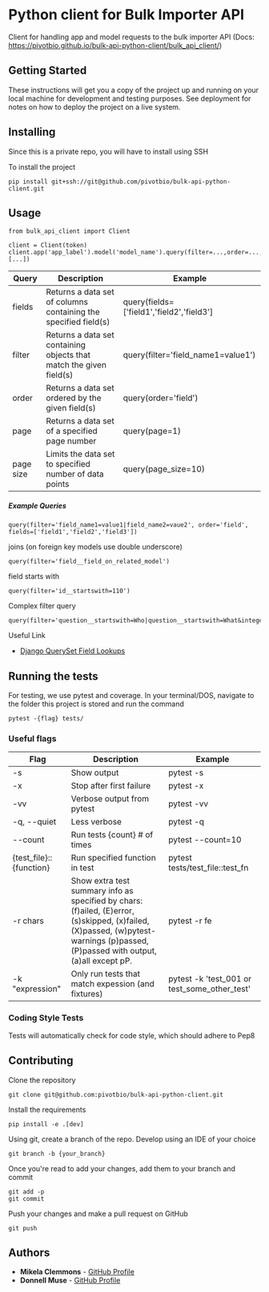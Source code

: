 # Python client for Bulk Importer API

Client for handling app and model requests to the bulk importer API (Docs: <https://pivotbio.github.io/bulk-api-python-client/bulk_api_client/>)

## Getting Started

These instructions will get you a copy of the project up and running on your local machine for development and testing purposes. See deployment for notes on how to deploy the project on a live system.

## Installing

Since this is a private repo, you will have to install using SSH

To install the project

    pip install git+ssh://git@github.com/pivotbio/bulk-api-python-client.git

## Usage

    from bulk_api_client import Client

    client = Client(token)
    client.app('app_label').model('model_name').query(filter=...,order=...,page=,page_size=,fields=[...])

| Query     | Description                                                         | Example                                   |
| --------- | ------------------------------------------------------------------- | ----------------------------------------- |
| fields    | Returns a data set of columns containing the specified field(s)     | query(fields=['field1','field2','field3'] |
| filter    | Returns a data set containing objects that match the given field(s) | query(filter='field_name1=value1')        |
| order     | Returns a data set ordered by the given field(s)                    | query(order='field')                      |
| page      | Returns a data set of a specified page number                       | query(page=1)                             |
| page size | Limits the data set to specified number of data points              | query(page_size=10)                       |

##### Example Queries

    query(filter='field_name1=value1|field_name2=vaue2', order='field', fields=['field1','field2','field3'])

joins (on foreign key models use double underscore)

    query(filter='field__field_on_related_model')

field starts with

    query(filter='id__startswith=110')

Complex filter query

    query(filter='question__startswith=Who|question__startswith=What&integer__gte=1')

Useful Link

-   [Django QuerySet Field Lookups](https://docs.djangoproject.com/en/2.1/ref/models/querysets/#field-lookups)

## Running the tests

For testing, we use pytest and coverage. In your terminal/DOS, navigate to the folder this project is stored
and run the command

    pytest -{flag} tests/

### Useful flags

| Flag                    | Description                                                                                                                                                                      | Example                                      |
| ----------------------- | -------------------------------------------------------------------------------------------------------------------------------------------------------------------------------- | -------------------------------------------- |
| -s                      | Show output                                                                                                                                                                      | pytest -s                                    |
| -x                      | Stop after first failure                                                                                                                                                         | pytest -x                                    |
| -vv                     | Verbose output from pytest                                                                                                                                                       | pytest -vv                                   |
| -q, --quiet             | Less verbose                                                                                                                                                                     | pytest -q                                    |
| --count                 | Run tests {count} # of times                                                                                                                                                     | pytest --count=10                            |
| {test_file}::{function} | Run specified function in test                                                                                                                                                   | pytest tests/test_file::test_fn              |
| -r chars                | Show extra test summary info as specified by chars: (f)ailed, (E)error, (s)skipped, (x)failed, (X)passed, (w)pytest-warnings (p)passed, (P)passed with output, (a)all except pP. | pytest -r fe                                 |
| -k "expression"         | Only run tests that match expession (and fixtures)                                                                                                                               | pytest -k 'test_001 or test_some_other_test' |

### Coding Style Tests

Tests will automatically check for code style, which should adhere to Pep8

## Contributing

Clone the repository

    git clone git@github.com:pivotbio/bulk-api-python-client.git

Install the requirements

    pip install -e .[dev]

Using git, create a branch of the repo. Develop using an IDE of your choice

    git branch -b {your_branch}

Once you're read to add your changes, add them to your branch and commit

    git add -p
    git commit

Push your changes and make a pull request on GitHub

    git push

## Authors

-   **Mikela Clemmons** - [GitHub Profile](https://github.com/glassresistor)
-   **Donnell Muse** - [GitHub Profile](https://github.com/donnell794)
